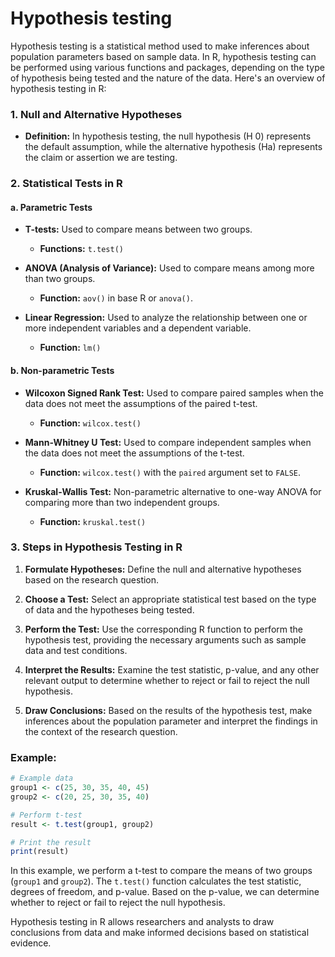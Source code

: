 # Hypothesis testing
Hypothesis testing is a statistical method used to make inferences about population parameters based on sample data. In R, hypothesis testing can be performed using various functions and packages, depending on the type of hypothesis being tested and the nature of the data. Here's an overview of hypothesis testing in R:

### 1. **Null and Alternative Hypotheses**

- **Definition:** In hypothesis testing, the null hypothesis (H 0) represents the default assumption, while the alternative hypothesis (Ha) represents the claim or assertion we are testing.

### 2. **Statistical Tests in R**

#### a. Parametric Tests

- **T-tests:** Used to compare means between two groups.
  - **Functions:** `t.test()`

- **ANOVA (Analysis of Variance):** Used to compare means among more than two groups.
  - **Function:** `aov()` in base R or `anova()`.

- **Linear Regression:** Used to analyze the relationship between one or more independent variables and a dependent variable.
  - **Function:** `lm()`

#### b. Non-parametric Tests

- **Wilcoxon Signed Rank Test:** Used to compare paired samples when the data does not meet the assumptions of the paired t-test.
  - **Function:** `wilcox.test()`

- **Mann-Whitney U Test:** Used to compare independent samples when the data does not meet the assumptions of the t-test.
  - **Function:** `wilcox.test()` with the `paired` argument set to `FALSE`.

- **Kruskal-Wallis Test:** Non-parametric alternative to one-way ANOVA for comparing more than two independent groups.
  - **Function:** `kruskal.test()`

### 3. **Steps in Hypothesis Testing in R**

1. **Formulate Hypotheses:** Define the null and alternative hypotheses based on the research question.

2. **Choose a Test:** Select an appropriate statistical test based on the type of data and the hypotheses being tested.

3. **Perform the Test:** Use the corresponding R function to perform the hypothesis test, providing the necessary arguments such as sample data and test conditions.

4. **Interpret the Results:** Examine the test statistic, p-value, and any other relevant output to determine whether to reject or fail to reject the null hypothesis.

5. **Draw Conclusions:** Based on the results of the hypothesis test, make inferences about the population parameter and interpret the findings in the context of the research question.

### Example:

```R
# Example data
group1 <- c(25, 30, 35, 40, 45)
group2 <- c(20, 25, 30, 35, 40)

# Perform t-test
result <- t.test(group1, group2)

# Print the result
print(result)
```

In this example, we perform a t-test to compare the means of two groups (`group1` and `group2`). The `t.test()` function calculates the test statistic, degrees of freedom, and p-value. Based on the p-value, we can determine whether to reject or fail to reject the null hypothesis.

Hypothesis testing in R allows researchers and analysts to draw conclusions from data and make informed decisions based on statistical evidence.